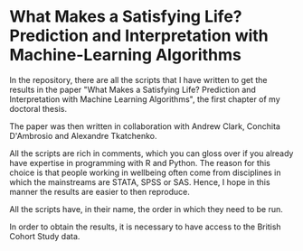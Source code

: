 # What Makes a Satisfying Life? Prediction and Interpretation with Machine-Learning Algorithms

In the repository, there are all the scripts that I have written to get the results in the paper "What Makes a Satisfying Life? Prediction and Interpretation with Machine Learning Algorithms",
the first chapter of my doctoral thesis.

The paper was then written in collaboration with Andrew Clark, Conchita D'Ambrosio and Alexandre Tkatchenko.

All the scripts are rich in comments, which you can gloss over if you already have expertise in programming with R and Python. The reason for this choice is 
that people working in wellbeing often come from disciplines in which the mainstreams are STATA, SPSS or SAS. Hence, I hope in this manner the results are easier 
to then reproduce.

All the scripts have, in their name, the order in which they need to be run.

In order to obtain the results, it is necessary to have access to the British Cohort Study data. 
